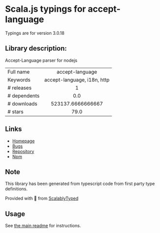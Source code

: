 
# Scala.js typings for accept-language

Typings are for version 3.0.18

## Library description:
Accept-Language parser for nodejs

|                    |                 |
| ------------------ | :-------------: |
| Full name          | accept-language |
| Keywords           | accept-language, i18n, http |
| # releases         | 1 |
| # dependents       | 0.0 |
| # downloads        | 523137.6666666667 |
| # stars            | 79.0 |

## Links
- [Homepage](https://github.com/tinganho/node-accept-language)
- [Bugs](https://github.com/tinganho/node-accept-language/issues)
- [Repository](https://github.com/tinganho/node-accept-language)
- [Npm](https://www.npmjs.com/package/accept-language)
    


## Note
This library has been generated from typescript code from first party type definitions.

Provided with :purple_heart: from [ScalablyTyped](https://github.com/oyvindberg/ScalablyTyped)

## Usage
See [the main readme](../../readme.md) for instructions.


